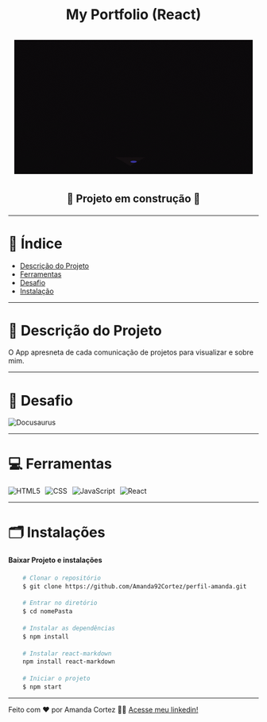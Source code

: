 <div align="center">
  <h1 align="center">
    My Portfolio (React)
    <br />
    <br />
      <img src="/img/image_06.gif" alt="Docusaurus">
    <br />
  </h1>

  <h2> 
  
  :construction: Projeto em construção :construction:
  </h2>
</div>

---

# :file_folder: Índice 

- [Descrição do Projeto](#id01)
- [Ferramentas](#id02)
- [Desafio](#id04)
- [Instalação](#id03)

---

# :pushpin: Descrição do Projeto <a name="id01"></a>
O App apresneta de cada comunicação de projetos para visualizar e sobre mim.

---


# 🎯 Desafio <a name="id04"></a>
<img src="/img/portfolio_v1.gif" alt="Docusaurus">


---

# :computer: Ferramentas<a name="id02"></a>

<div style="display: flex; gap: 10px;">
  <img src="https://img.shields.io/badge/HTML-e06b12?style=for-the-badge&logo=html5&logoColor=white" alt="HTML5">
  <img src="https://img.shields.io/badge/CSS-1283e0?&style=for-the-badge&logo=css3&logoColor=white" alt="CSS">
  <img src="https://img.shields.io/badge/JavaScript-F7DF1E?style=for-the-badge&logo=javascript&logoColor=414141" alt="JavaScript">
  <img src="https://img.shields.io/badge/React-414141?style=for-the-badge&logo=react&logoColor=61DAFB" alt="React">
</div>

---

# 🗂 Instalações <a name="id03"></a>
#### Baixar Projeto e instalações
```bash
    # Clonar o repositório
    $ git clone https://github.com/Amanda92Cortez/perfil-amanda.git

    # Entrar no diretório
    $ cd nomePasta

    # Instalar as dependências
    $ npm install

    # Instalar react-markdown
    npm install react-markdown

    # Iniciar o projeto
    $ npm start
```

---

Feito com ❤️ por Amanda Cortez 👋🏽 [Acesse meu linkedin!](www.linkedin.com/in/amandacortez92)
